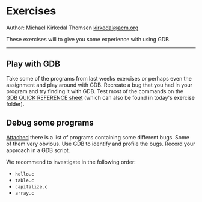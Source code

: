 # Exercises

Author: Michael Kirkedal Thomsen <kirkedal@acm.org>

These exercises will to give you some experience with using GDB.

---

## Play with GDB

Take some of the programs from last weeks exercises or perhaps even
the assignment and play around with GDB. Recreate a bug that you had
in your program and try finding it with GDB.  Test most of the
commands on the [GDB QUICK REFERENCE
sheet](https://sourceware.org/gdb/current/onlinedocs/refcard.pdf.gz)
(which can also be found in today's exercise folder).

## Debug some programs

[Attached](exercise_code/) there is a list of programs containing some
different bugs. Some of them very obvious. Use GDB to identify and
profile the bugs. Record your approach in a GDB script.

We recommend to investigate in the following order:

* `hello.c`
* `table.c`
* `capitalize.c`
* `array.c`

